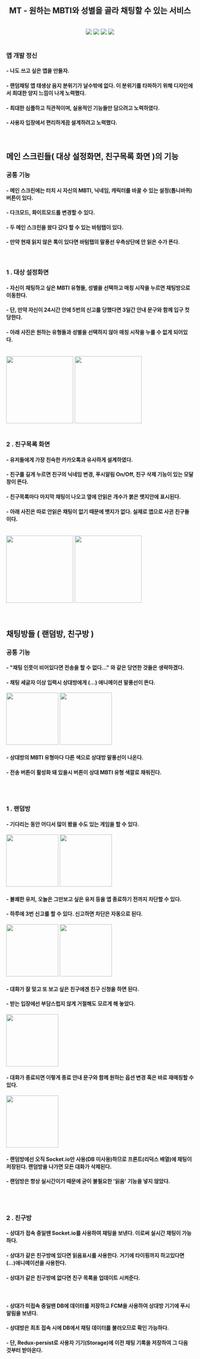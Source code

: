 <h2 align="center">MT - 원하는 MBTI와 성별을 골라 채팅할 수 있는 서비스</h2>
<br/>
<div align="center">
<img src="https://img.shields.io/badge/react native-000000?style=for-the-badge&logo=react&logoColor=#61DAFB">
<img src="https://img.shields.io/badge/Redux-764ABC?style=for-the-badge&logo=Redux&logoColor=#764ABC">
<img src="https://img.shields.io/badge/Socket.io-010101?style=for-the-badge&logo=socket.io&logoColor=#010101">
<img src="https://img.shields.io/badge/FCM-010101?style=for-the-badge&logo=firebase&logoColor=#FFCA28">
</div>
<br/>
<h3>앱 개발 정신</h3>
<h4> - 나도 쓰고 싶은 앱을 만들자.</h4>
<h4> - 랜덤채팅 앱 태생상 음지 분위기가 날수밖에 없다. 이 분위기를 타파하기 위해 디자인에서 최대한 양지 느낌이 나게 노력했다.</h4>
<h4> - 최대한 심플하고 직관적이며, 실용적인 기능들만 담으려고 노력하였다.</h4>
<h4> - 사용자 입장에서 편리하게끔 설계하려고 노력했다.</h4>
<br/>
<div>
  <h2>메인 스크린들( 대상 설정화면, 친구목록 화면 )의 기능</h2>
  <h3>공통 기능</h3>
  <h4> - 메인 스크린에는 터치 시 자신의 MBTI, 닉네임, 캐릭터를 바꿀 수 있는 설정(톱니바퀴) 버튼이 있다.</h4>
  <h4> - 다크모드, 화이트모드를 변경할 수 있다.</h4>
  <h4> - 두 메인 스크린을 왔다 갔다 할 수 있는 바텀탭이 있다.</h4>
  <h4> - 만약 현재 읽지 않은 톡이 있다면 바텀탭의 말풍선 우측상단에 안 읽은 수가 뜬다.</h4>
  <br/>
  <h3>1 . 대상 설정화면</h3>
  <h4> - 자신이 채팅하고 싶은 MBTI 유형들, 성별을 선택하고 매칭 시작을 누르면 채팅방으로 이동한다.</h4>
  <h4> - 단, 만약 자신이 24시간 안에 5번의 신고를 당했다면 3일간 안내 문구와 함께 입구 컷 당한다.</h4>
  <h4> - 아래 사진은 원하는 유형들과 성별을 선택하지 않아 매칭 시작을 누를 수 없게 되어있다.</h4>
  <br/>
  <img width="180" object-fit="contain" src="https://user-images.githubusercontent.com/72787759/142801759-bd41a865-772e-4f19-af30-5a2265f51ddf.jpg">
  <img width="180" object-fit="contain" src="https://user-images.githubusercontent.com/72787759/142801792-8f11db30-07b0-483a-9ba7-a9ef54a9cc8c.jpg">
  <br/><br/>
  <h3>2 . 친구목록 화면</h3>
  <h4> - 유저들에게 가장 친숙한 카카오톡과 유사하게 설계하였다.</h4>
  <h4> - 친구를 길게 누르면 친구의 닉네임 변경, 푸시알림 On/Off, 친구 삭제 기능이 있는 모달창이 뜬다.</h4>
  <h4> - 친구목록마다 마지막 채팅이 나오고 옆에 안읽은 개수가 붉은 뱃지안에 표시된다.</h4>
  <h4> - 아래 사진은 따로 안읽은 채팅이 없기 때문에 뱃지가 없다. 실제로 앱으로 사귄 친구들이다.</h4>
  <br/>
  <img width="180" object-fit="contain" src="https://user-images.githubusercontent.com/72787759/142801795-8034dc5d-5e9d-405a-8fc8-44b3c77515da.jpg">
  <img width="180" object-fit="contain" src="https://user-images.githubusercontent.com/72787759/142806424-7f38b1d9-4458-4c88-90d5-133629d8a270.gif">
</div>
<br/><br/>
<div>
  <h2>채팅방들 ( 랜덤방, 친구방 )</h2>
  <h3>공통 기능</h3>
  <h4> - "채팅 인풋이 비어있다면 전송을 할 수 없다…" 와 같은 당연한 것들은 생략하겠다.</h4>
  <h4> - 채팅 세글자 이상 입력시 상대방에게 (...) 애니메이션 말풍선이 뜬다.</h4>
  <img width="140" object-fit="contain" src="https://user-images.githubusercontent.com/72787759/142801799-c0c670e7-7abe-4c73-bfe5-2fbcfe6d74bf.jpg">
  <img width="140" object-fit="contain" src="https://user-images.githubusercontent.com/72787759/142801801-ede01be8-3435-4676-aee4-6e99f32d60ef.jpg">
  <br/>
  <h4> - 상대방의 MBTI 유형마다 다른 색으로 상대방 말풍선이 나온다.</h4>
  <h4> - 전송 버튼이 활성화 돼 있을시 버튼이 상대 MBTI 유형 색깔로 채워진다.</h4>
  <br/><br/>
  <h3>1 . 랜덤방</h3>
  <h4> - 기다리는 동안 어디서 많이 봤을 수도 있는 게임을 할 수 있다.</h4>
  <img width="140" object-fit="contain" src="https://user-images.githubusercontent.com/72787759/142809202-92097a1a-2291-4773-8106-b5876bc00da8.jpg">
  <img width="140" object-fit="contain" src="https://user-images.githubusercontent.com/72787759/142801797-d3f8c4be-3884-4b41-9616-c29b43d1cdd2.jpg">
  <br/>
  <h4> - 불쾌한 유저, 오늘은 그만보고 싶은 유저 등을 앱 종료하기 전까지 차단할 수 있다.</h4>
  <h4> - 하루에 3번 신고를 할 수 있다. 신고하면 차단은 자동으로 된다.</h4>
  <img width="140" object-fit="contain" src="https://user-images.githubusercontent.com/72787759/142801805-17eccaa9-3fbd-4e98-b706-557353c9da05.jpg">
  <img width="140" object-fit="contain" src="https://user-images.githubusercontent.com/72787759/142801804-37d1f90d-e174-4769-b976-d0ae232e215d.jpg">
  <br/>
  <h4> - 대화가 잘 맞고 또 보고 싶은 친구에겐 친구 신청을 하면 된다. </h4>
  <h4> - 받는 입장에선 부담스럽지 않게 거절해도 모르게 해 놓았다. </h4>
  <img width="140" object-fit="contain" src="https://user-images.githubusercontent.com/72787759/142801803-e64d94f5-5af0-454a-8de8-334d7d2291e4.jpg">
  <br/>
  <h4> - 대화가 종료되면 이렇게 종료 안내 문구와 함께 원하는 옵션 변경 혹은 바로 재매칭할 수 있다.</h4>
  <img width="140" object-fit="contain" src="https://user-images.githubusercontent.com/72787759/142801807-61a8fb1f-6270-4c60-9ebc-2fcd2cf1e2c4.jpg">
  <br/>
  <h4> - 랜덤방에선 오직 Socket.io만 사용(DB 미사용)하므로 프론트(리덕스 배열)에 채팅이 저장된다. 랜덤방을 나가면 모든 대화가 삭제된다.</h4>
  <h4> - 랜덤방은 항상 실시간이기 때문에 굳이 불필요한 '읽음' 기능을 넣지 않았다.</h4>
  <br/><br/>
  <h3>2 . 친구방</h3>
  <h4> - 상대가 접속 중일땐 Socket.io를 사용하여 채팅을 보낸다. 이로써 실시간 채팅이 가능하다.</h4>
  <h4> - 상대가 같은 친구방에 있다면 읽음표시를 사용한다. 거기에 타이핑까지 하고있다면 (...)애니메이션을 사용한다.</h4>
  <h4> - 상대가 같은 친구방에 없다면 친구 목록을 업데이트 시켜준다.</h4>
  <br/>
  <h4> - 상대가 미접속 중일땐 DB에 데이터를 저장하고 FCM을 사용하여 상대방 기기에 푸시알림을 보낸다.</h4>
  <h4> - 상대방은 최초 접속 시에 DB에서 채팅 데이터를 불러오므로 확인 가능하다.</h4>
  <h4> - 단, Redux-persist로 사용자 기기(Storage)에 이전 채팅 기록을 저장하여 그 다음 것부터 받아온다.</h4>
</div>




